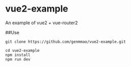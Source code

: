 # vue2-example
An example of vue2 + vue-router2

##Use
```
git clone https://github.com/genmmao/vue2-example.git

cd vue2-example
npm install
npm run dev
```
